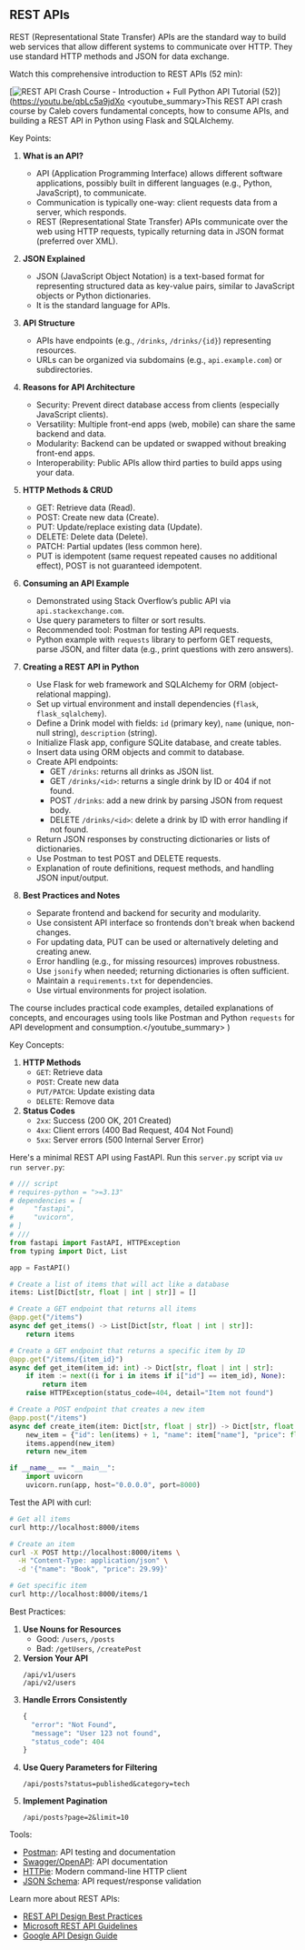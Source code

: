 ## REST APIs

REST (Representational State Transfer) APIs are the standard way to build web services that allow different systems to communicate over HTTP. They use standard HTTP methods and JSON for data exchange.

Watch this comprehensive introduction to REST APIs (52 min):

[![REST API Crash Course - Introduction + Full Python API Tutorial (52)](https://i.ytimg.com/vi_webp/qbLc5a9jdXo/sddefault.webp)](https://youtu.be/qbLc5a9jdXo
<youtube_summary>This REST API crash course by Caleb covers fundamental concepts, how to consume APIs, and building a REST API in Python using Flask and SQLAlchemy.

Key Points:

1. **What is an API?**
   - API (Application Programming Interface) allows different software applications, possibly built in different languages (e.g., Python, JavaScript), to communicate.
   - Communication is typically one-way: client requests data from a server, which responds.
   - REST (Representational State Transfer) APIs communicate over the web using HTTP requests, typically returning data in JSON format (preferred over XML).

2. **JSON Explained**
   - JSON (JavaScript Object Notation) is a text-based format for representing structured data as key-value pairs, similar to JavaScript objects or Python dictionaries.
   - It is the standard language for APIs.

3. **API Structure**
   - APIs have endpoints (e.g., `/drinks`, `/drinks/{id}`) representing resources.
   - URLs can be organized via subdomains (e.g., `api.example.com`) or subdirectories.

4. **Reasons for API Architecture**
   - Security: Prevent direct database access from clients (especially JavaScript clients).
   - Versatility: Multiple front-end apps (web, mobile) can share the same backend and data.
   - Modularity: Backend can be updated or swapped without breaking front-end apps.
   - Interoperability: Public APIs allow third parties to build apps using your data.

5. **HTTP Methods & CRUD**
   - GET: Retrieve data (Read).
   - POST: Create new data (Create).
   - PUT: Update/replace existing data (Update).
   - DELETE: Delete data (Delete).
   - PATCH: Partial updates (less common here).
   - PUT is idempotent (same request repeated causes no additional effect), POST is not guaranteed idempotent.

6. **Consuming an API Example**
   - Demonstrated using Stack Overflow’s public API via `api.stackexchange.com`.
   - Use query parameters to filter or sort results.
   - Recommended tool: Postman for testing API requests.
   - Python example with `requests` library to perform GET requests, parse JSON, and filter data (e.g., print questions with zero answers).

7. **Creating a REST API in Python**
   - Use Flask for web framework and SQLAlchemy for ORM (object-relational mapping).
   - Set up virtual environment and install dependencies (`flask`, `flask_sqlalchemy`).
   - Define a Drink model with fields: `id` (primary key), `name` (unique, non-null string), `description` (string).
   - Initialize Flask app, configure SQLite database, and create tables.
   - Insert data using ORM objects and commit to database.
   - Create API endpoints:
     - GET `/drinks`: returns all drinks as JSON list.
     - GET `/drinks/<id>`: returns a single drink by ID or 404 if not found.
     - POST `/drinks`: add a new drink by parsing JSON from request body.
     - DELETE `/drinks/<id>`: delete a drink by ID with error handling if not found.
   - Return JSON responses by constructing dictionaries or lists of dictionaries.
   - Use Postman to test POST and DELETE requests.
   - Explanation of route definitions, request methods, and handling JSON input/output.

8. **Best Practices and Notes**
   - Separate frontend and backend for security and modularity.
   - Use consistent API interface so frontends don't break when backend changes.
   - For updating data, PUT can be used or alternatively deleting and creating anew.
   - Error handling (e.g., for missing resources) improves robustness.
   - Use `jsonify` when needed; returning dictionaries is often sufficient.
   - Maintain a `requirements.txt` for dependencies.
   - Use virtual environments for project isolation.

The course includes practical code examples, detailed explanations of concepts, and encourages using tools like Postman and Python `requests` for API development and consumption.</youtube_summary>
)

Key Concepts:

1. **HTTP Methods**
   - `GET`: Retrieve data
   - `POST`: Create new data
   - `PUT/PATCH`: Update existing data
   - `DELETE`: Remove data
2. **Status Codes**
   - `2xx`: Success (200 OK, 201 Created)
   - `4xx`: Client errors (400 Bad Request, 404 Not Found)
   - `5xx`: Server errors (500 Internal Server Error)

Here's a minimal REST API using FastAPI. Run this `server.py` script via `uv run server.py`:

```python
# /// script
# requires-python = ">=3.13"
# dependencies = [
#     "fastapi",
#     "uvicorn",
# ]
# ///
from fastapi import FastAPI, HTTPException
from typing import Dict, List

app = FastAPI()

# Create a list of items that will act like a database
items: List[Dict[str, float | int | str]] = []

# Create a GET endpoint that returns all items
@app.get("/items")
async def get_items() -> List[Dict[str, float | int | str]]:
    return items

# Create a GET endpoint that returns a specific item by ID
@app.get("/items/{item_id}")
async def get_item(item_id: int) -> Dict[str, float | int | str]:
    if item := next((i for i in items if i["id"] == item_id), None):
        return item
    raise HTTPException(status_code=404, detail="Item not found")

# Create a POST endpoint that creates a new item
@app.post("/items")
async def create_item(item: Dict[str, float | str]) -> Dict[str, float | int | str]:
    new_item = {"id": len(items) + 1, "name": item["name"], "price": float(item["price"])}
    items.append(new_item)
    return new_item

if __name__ == "__main__":
    import uvicorn
    uvicorn.run(app, host="0.0.0.0", port=8000)
```

Test the API with curl:

```bash
# Get all items
curl http://localhost:8000/items

# Create an item
curl -X POST http://localhost:8000/items \
  -H "Content-Type: application/json" \
  -d '{"name": "Book", "price": 29.99}'

# Get specific item
curl http://localhost:8000/items/1
```

Best Practices:

1. **Use Nouns for Resources**
   - Good: `/users`, `/posts`
   - Bad: `/getUsers`, `/createPost`
2. **Version Your API**
   ```
   /api/v1/users
   /api/v2/users
   ```
3. **Handle Errors Consistently**
   ```python
   {
     "error": "Not Found",
     "message": "User 123 not found",
     "status_code": 404
   }
   ```
4. **Use Query Parameters for Filtering**
   ```
   /api/posts?status=published&category=tech
   ```
5. **Implement Pagination**
   ```
   /api/posts?page=2&limit=10
   ```

Tools:

- [Postman](https://www.postman.com/): API testing and documentation
- [Swagger/OpenAPI](https://swagger.io/): API documentation
- [HTTPie](https://httpie.io/): Modern command-line HTTP client
- [JSON Schema](https://json-schema.org/): API request/response validation

Learn more about REST APIs:

- [REST API Design Best Practices](https://stackoverflow.blog/2020/03/02/best-practices-for-rest-api-design/)
- [Microsoft REST API Guidelines](https://github.com/microsoft/api-guidelines)
- [Google API Design Guide](https://cloud.google.com/apis/design)
